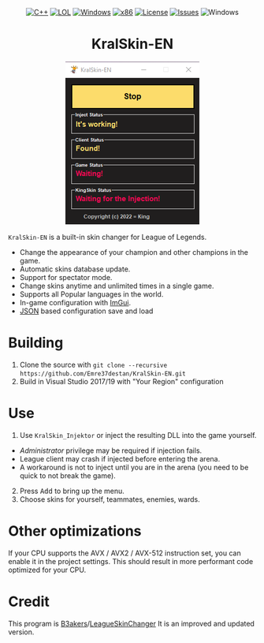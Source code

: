 ﻿<div align="center">

[![C++](https://img.shields.io/badge/Language-C%2B%2B-%23f34b7d.svg?style=plastic)](https://en.wikipedia.org/wiki/C%2B%2B)
[![LOL](https://img.shields.io/badge/Game-League%20of%20Legends-445fa5.svg?style=plastic)](https://na.leagueoflegends.com)
[![Windows](https://img.shields.io/badge/Platform-Windows-0078d7.svg?style=plastic)](https://en.wikipedia.org/wiki/Microsoft_Windows)
[![x86](https://img.shields.io/badge/Arch-x86-red.svg?style=plastic)](https://en.wikipedia.org/wiki/X86)
[![License](https://img.shields.io/github/license/Emre37destan/KralSkin-EN.svg?style=plastic)](LICENSE)
[![Issues](https://img.shields.io/github/issues/Emre37destan/KralSkin-EN.svg?style=plastic)](https://github.com/Emre37destan/KralSkin-EN/issues)
![Windows](https://github.com/Emre37destan/KralSkin-EN/workflows/Windows/badge.svg?branch=main&event=push)
# **KralSkin-EN**
<img src="https://raw.githubusercontent.com/Emre37destan/KralSkin-EN/main/KralSkin-EN.png">
</div>

`KralSkin-EN` is a built-in skin changer for League of Legends.
- Change the appearance of your champion and other champions in the game.
- Automatic skins database update.
- Support for spectator mode.
- Change skins anytime and unlimited times in a single game.
- Supports all Popular languages ​​in the world.
- In-game configuration with <a href="https://github.com/ocornut/imgui">ImGui</a>.
- <a href="https://github.com/nlohmann/json">JSON</a> based configuration save and load

# Building
1. Clone the source with `git clone --recursive https://github.com/Emre37destan/KralSkin-EN.git`
2. Build in Visual Studio 2017/19 with "Your Region" configuration

# Use
1. Use `KralSkin_Injektor` or inject the resulting DLL into the game yourself.
- *Administrator* privilege may be required if injection fails.
- League client may crash if injected before entering the arena.
- A workaround is not to inject until you are in the arena (you need to be quick to not break the game).
2. Press <kbd>Add</kbd> to bring up the menu.
3. Choose skins for yourself, teammates, enemies, wards.

# Other optimizations
If your CPU supports the AVX / AVX2 / AVX-512 instruction set, you can enable it in the project settings. This should result in more performant code optimized for your CPU.

# Credit
This program is <a href="https://github.com/R3nzTheCodeGOD">B3akers</a>/<a href="https://github.com/R3nzTheCodeGOD/R3nzSkin">LeagueSkinChanger</a> It is an improved and updated version.
